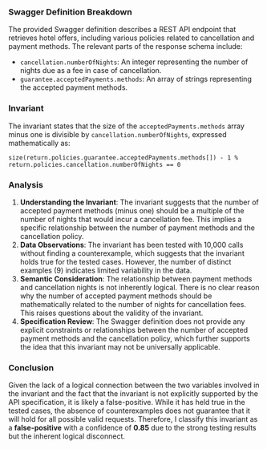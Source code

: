 ### Swagger Definition Breakdown
The provided Swagger definition describes a REST API endpoint that retrieves hotel offers, including various policies related to cancellation and payment methods. The relevant parts of the response schema include:
- `cancellation.numberOfNights`: An integer representing the number of nights due as a fee in case of cancellation.
- `guarantee.acceptedPayments.methods`: An array of strings representing the accepted payment methods.

### Invariant
The invariant states that the size of the `acceptedPayments.methods` array minus one is divisible by `cancellation.numberOfNights`, expressed mathematically as:

`size(return.policies.guarantee.acceptedPayments.methods[]) - 1 % return.policies.cancellation.numberOfNights == 0`

### Analysis
1. **Understanding the Invariant**: The invariant suggests that the number of accepted payment methods (minus one) should be a multiple of the number of nights that would incur a cancellation fee. This implies a specific relationship between the number of payment methods and the cancellation policy.
2. **Data Observations**: The invariant has been tested with 10,000 calls without finding a counterexample, which suggests that the invariant holds true for the tested cases. However, the number of distinct examples (9) indicates limited variability in the data.
3. **Semantic Consideration**: The relationship between payment methods and cancellation nights is not inherently logical. There is no clear reason why the number of accepted payment methods should be mathematically related to the number of nights for cancellation fees. This raises questions about the validity of the invariant.
4. **Specification Review**: The Swagger definition does not provide any explicit constraints or relationships between the number of accepted payment methods and the cancellation policy, which further supports the idea that this invariant may not be universally applicable.

### Conclusion
Given the lack of a logical connection between the two variables involved in the invariant and the fact that the invariant is not explicitly supported by the API specification, it is likely a false-positive. While it has held true in the tested cases, the absence of counterexamples does not guarantee that it will hold for all possible valid requests. Therefore, I classify this invariant as a **false-positive** with a confidence of **0.85** due to the strong testing results but the inherent logical disconnect.
